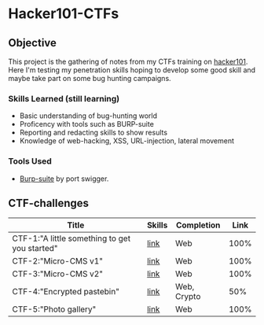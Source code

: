 # Hacker101-CTFs

## Objective

This project is the gathering of notes from my CTFs training on [hacker101](https://www.hacker101.com/). Here I'm testing my penetration skills hoping to develop some good skill and maybe take part on some bug hunting campaigns. 

### Skills Learned (still learning)

- Basic understanding of bug-hunting world
- Proficency with tools such as BURP-suite
- Reporting and redacting skills to show results
- Knowledge of web-hacking, XSS, URL-injection, lateral movement

### Tools Used

- [Burp-suite](https://portswigger.net/burp) by port swigger.

## CTF-challenges

| Title  | Skills | Completion | Link |
| ------------- | ------------- | ------------- | ------------- |
| CTF-1:"A little something to get you started"  | [link](CTF-1)  | Web | 100% |
| CTF-2:"Micro-CMS v1"  | [link](CTF-2)  | Web | 100% |
| CTF-3:"Micro-CMS v2"  | [link](CTF-3)  | Web | 100% |
| CTF-4:"Encrypted pastebin"  | [link](CTF-4)  | Web, Crypto | 50% |
| CTF-5:"Photo gallery"  | [link](CTF-5)  | Web | 100% |
